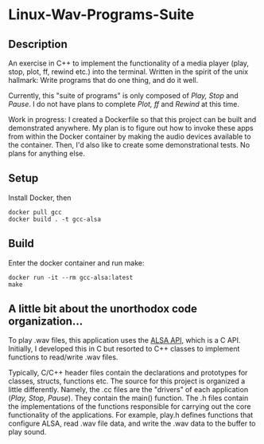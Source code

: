 # Linux-Wav-Programs-Suite
Description
-----------

An exercise in C++ to implement the functionality of a media player (play, stop, plot, ff, rewind etc.) into the terminal. Written in the spirit of the unix hallmark: Write programs that do one thing, and do it well.

Currently, this "suite of programs" is only composed of *Play, Stop* and *Pause*. I do not have plans to complete *Plot, ff* and *Rewind* at this time.

Work in progress: I created a Dockerfile so that this project can be built and demonstrated anywhere. My plan is to figure out how to invoke these apps from within the Docker container by making the audio devices available to the container. Then, I'd also like to create some demonstrational tests. No plans for anything else.

Setup
------------
Install Docker, then
```
docker pull gcc
docker build . -t gcc-alsa
```

Build
-----

Enter the docker container and run make:
```
docker run -it --rm gcc-alsa:latest
make
```


A little bit about the unorthodox code organization...
------------------------------------------------------

To play .wav files, this application uses the [ALSA API](http://www.alsa-project.org/main/index.php/ALSA_Library_API), which is a C API. Initially, I developed this in C but resorted to C++ classes to implement functions to read/write .wav files.

Typically, C/C++ header files contain the declarations and prototypes for classes, structs, functions etc. The source for this project is organized a little differently. Namely, the .cc files are the "drivers" of each application (*Play, Stop, Pause*). They contain the main() function. The .h files contain the implementations of the functions responsible for carrying out the core functionality of the applications. For example, play.h defines functions that configure ALSA, read .wav file data, and write the .wav data to the buffer to play sound.
